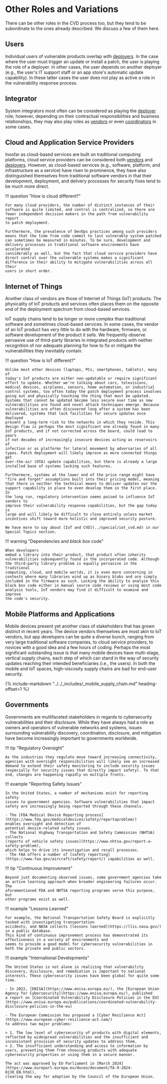 # Other Roles and Variations

There can be other roles in the CVD process too, but they tend to be
subordinate to the ones already described. We discuss a few of them
here.

## Users

Individual users of vulnerable products overlap with [deployers](deployer.md).
In the case where the user must trigger an update or
install a patch, the user is playing the role of a deployer. In other
cases, the user depends on another deployer (e.g., the user's IT
support staff or an app store's automatic update capability). In these
latter cases the user does not play as active a role in the
vulnerability response process.

## Integrator

System integrators most often can be considered as playing the [deployer](deployer.md)
role; however, depending on their contractual responsibilities and
business relationships, they may also play roles as [vendors](vendor.md) or even
[coordinators](coordinator.md) in some cases.

## Cloud and Application Service Providers

Insofar as cloud-based services are built on traditional computing
platforms, cloud service providers can be considered both
[vendors](vendor.md) and [deployers](deployer.md).
However, as cloud-based services (e.g., software,
platform, and infrastructure as a service) have risen to prominence,
they have also distinguished themselves from traditional software
vendors in that their development, deployment, and delivery processes
for security fixes tend to be much more direct.

!!! question "How is cloud different?"

    For many cloud providers, the number of distinct instances of their
    software is quite limited, and control is centralized, so there are
    fewer independent decision makers in the path from vulnerability report
    to patch deployment.

    Furthermore, the prevalence of DevOps practices among such providers
    means that the time from code commit to last vulnerable system patched
    can sometimes be measured in minutes. To be sure, development and
    delivery processes in traditional software environments have accelerated
    considerably as well, but the fact that cloud service providers have
    direct control over the vulnerable systems makes a significant
    difference in their ability to mitigate vulnerabilities across all their
    users in short order.

## Internet of Things

Another class of vendors are those of Internet of Things (IoT)
products. The physicality of IoT products and services often places them
on the opposite end of the deployment spectrum from cloud-based
services.

IoT supply chains tend to be longer or more complex than traditional software
and sometimes cloud-based services.
In some cases, the vendor of an IoT product has very little to do with the hardware,
firmware, or software development of the product it sells. We frequently
observe pervasive use of third-party libraries in integrated products
with neither recognition of nor adequate planning for how to fix or
mitigate the vulnerabilities they inevitably contain.

!!! question "How is IoT different?"

    Unlike most other devices (laptops, PCs, smartphones, tablets), many of
    today's IoT products are either non-updatable or require significant
    effort to update. Whether we're talking about cars, televisions,
    medical devices, airplanes, sensors, home automation, or industrial
    control systems, too often today the patch deployment process involves
    going out and physically touching the thing that must be updated.
    Systems that cannot be updated become less secure over time as new
    vulnerabilities are found and novel attack techniques emerge. Because
    vulnerabilities are often discovered long after a system has been
    delivered, systems that lack facilities for secure updates once deployed
    present a long-term risk to the networks in which they reside. This
    design flaw is perhaps the most significant one already found in many
    IoT products, and if not corrected across the board, could lead to years
    if not decades of increasingly insecure devices acting as reservoirs of
    infection or as platforms for lateral movement by adversaries of all
    types. Patch deployment will likely improve as more connected things get
    over-the-air (OTA) update capabilities, but there is already a large
    installed base of systems lacking such features.
    
    Furthermore, systems at the lower end of the price range might have
    "fire and forget" assumptions built into their pricing model, meaning
    that there is neither the technical means to deliver updates nor the
    support capability in place to even develop them in the first place. In
    the long run, regulatory intervention seems poised to influence IoT vendors to
    improve their vulnerability response capabilities, but the gap today is
    large and will likely be difficult to close entirely unless market
    incentives shift toward more holistic and improved security posture.

    We have more to say about [IoT and CVD](../special/iot_cvd.md) in our Special Topics section.

!!! warning "Dependencies and *black box* code"

    When developers
    embed a library into their product, that product often inherits
    vulnerabilities subsequently found in the incorporated code. Although
    the third-party library problem is equally pervasive in the traditional
    computing, cloud, and mobile worlds, it is even more concerning in
    contexts where many libraries wind up as binary blobs and are simply
    included in the firmware as such. Lacking the ability to analyze this
    black box code either in manual source code reviews or using most code
    analysis tools, IoT vendors may find it difficult to examine and improve
    the code's security.

## Mobile Platforms and Applications

Mobile devices present yet another class of stakeholders that has grown
distinct in recent years. The device vendors themselves are most akin to
IoT vendors, but app developers can be quite a diverse bunch, ranging
from very large traditional software companies, to cloud service
providers, to novices with a good idea and a few hours of coding.
Perhaps the most significant outstanding issue is that many mobile
devices have multi-stage, vertical supply chains, each step of which can
stand in the way of security updates reaching their intended
beneficiaries (i.e., the users). In both the mobile and IoT
spaces, high-viscosity supply chains are bad for end-user
security.

{% include-markdown "../../_includes/_mobile_supply_chain.md" heading-offset=1 %}

## Governments

Governments are multifaceted stakeholders in regards to cybersecurity
vulnerabilities and their disclosure. While they have always had a role
as owners and operators of vulnerable networks and systems, issues
surrounding vulnerability discovery, coordination, disclosure, and
mitigation have become increasingly important to governments worldwide.

<div class="grid" markdown>

!!! tip "Regulatory Oversight"

    As the industries they regulate move toward increasing connectivity,
    agencies with oversight responsibilities will likely see an increased
    demand to extend their safety monitoring to include security issues
    (especially for security issues that directly impact safety). To that
    end, changes are happening rapidly on multiple fronts. 

!!! example "Reporting Safety Issues"

    In the United States, a number of mechanisms exist for reporting safety
    issues to government agencies. Software vulnerabilities that impact
    safety are increasingly being reported through these channels.
    
    - The [FDA Medical Device Reporting process](https://www.fda.gov/medicaldevices/safety/reportaproblem/)
    enables oversight and detection of
    potential device-related safety issues.
    - The National Highway Transportation and Safety Commission (NHTSA) collects 
    [reports of vehicle safety issues](https://www.nhtsa.gov/report-a-safety-problem),
    which helps to drive its investigation and recall processes.
    - The FAA offers a number of [safety reporting](https://www.faa.gov/aircraft/safety/report/) capabilities as well.

!!! tip "Continuous Improvement"

    Beyond just documenting observed issues, some government agencies take
    an active learning approach when broader engineering failures occur. The
    aforementioned FDA and NHTSA reporting programs serve this purpose, but
    other programs exist as well. 

!!! example "Lessons Learned"

    For example, the National Transportation Safety Board is explicitly tasked with investigating transportation
    accidents, and NASA collects [lessons learned](https://llis.nasa.gov/) in a public database.
    This kind of continuous improvement process has demonstrated its effectiveness in a variety of environments and 
    seems to provide a good model for cybersecurity vulnerabilities in both the private and public sectors.

</div>

!!! example "International Developments"

    The United States is not alone in realizing that vulnerability
    discovery, disclosure, and remediation is important to national
    interests. These cybersecurity issues have been global for quite some
    time.

    - In 2022, [ENISA](https://www.enisa.europa.eu/), the [European Union Agency for Cybersecurity](https://www.enisa.europa.eu/), published
    a report on [Coordinated Vulnerability Disclosure Policies in the EU](https://www.enisa.europa.eu/publications/coordinated-vulnerability-disclosure-policies-in-the-eu)

    - The European Commission has proposed a [Cyber Resilience Act](https://www.european-cyber-resilience-act.com/)
    to address two major problems:

    > 1. The low level of cybersecurity of products with digital elements, reflected by widespread vulnerabilities and the insufficient and inconsistent provision of security updates to address them.
    > 2. The insufficient understanding and access to information by users, preventing them from choosing products with adequate cybersecurity properties or using them in a secure manner.

    The act was approved by EU Parliament in [March 2024](https://www.europarl.europa.eu/doceo/document/TA-9-2024-0130_EN.html), 
    clearing the way for adoption by the Council of the European Union. 
